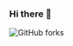 ### Hi there 👋 
![GitHub forks](https://img.shields.io/github/forks/iuricode/README-template?style=for-the-badge)

<!--
- 🔭 I’m currently working on Storm Devs
- 🌱 I’m currently learning JS, HTML, CSS
- 📫 How to reach me: DISCORD > ! Luiz#7259 or https://discord.gg/9bxUvruKqr
- ⚡ Fun fact: KKJN$
-->
